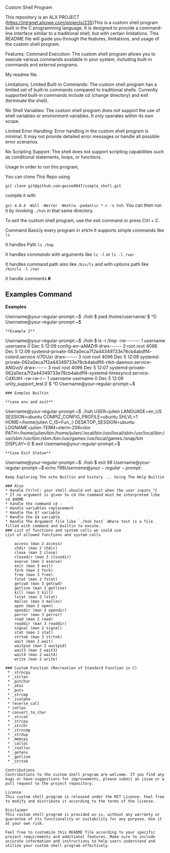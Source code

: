 Custom Shell Program

This repository is an ALX PROJECT (https://intranet.alxswe.com/projects/235)This is a custom shell program built in the C programming language. It is designed to provide a command-line interface similar to a traditional shell, but with certain limitations. This README file will guide you through the features, limitations, and usage of the custom shell program.

Features;
Command Execution: The custom shell program allows you to execute various commands available in your system, including built-in commands and external programs.

My readme file.

Limitations;
Limited Built-in Commands: The custom shell program has a limited set of built-in commands compared to traditional shells. Currently supported built-in commands include cd (change directory) and exit (terminate the shell).

No Shell Variables: The custom shell program does not support the use of shell variables or environment variables. It only operates within its own scope.

Limited Error Handling: Error handling in the custom shell program is minimal. It may not provide detailed error messages or handle all possible error scenarios.

No Scripting Support: The shell does not support scripting capabilities such as conditional statements, loops, or functions.

 Usage
In order to run this program,

You can clone This Repo using

`` git clone git@github.com:gwine0047/simple_shell.git ``

compile it with

`gcc 4.8.4 -Wall -Werror -Wextra -pedantic *.c -o hsh`.
You can then run it by invoking `./hsh` in that same directory.

To exit the custom shell program, use the exit command or press Ctrl + C.


Command
Basicly every program in `$PATH`
It supports simple commands like `ls`

It handles Path `ls /tmp`

It handles commands with arguments like `ls -l` or `ls -l /var `

It handles command path also like `/bin/ls` and with options path like  `/bin/ls -l /var`

It handle comments **#**
## Examples Command
**Examples**

Username@your-regular-prompt:~$ ./hsh
$ pwd
/home/username/
$ ^D
Username@your-regular-prompt:~$
```
**Example 2**
```
Username@your-regular-prompt:~$ ./hsh
$ ls -l /tmp
-rw------- 1 username username    0 Dec  5 12:09 config-err-aAMZrR
drwx------ 3 root   root   4096 Dec  5 12:09 systemd-private-062a0eca7f2a44349733e78cb4abdff4-colord.service-V7DUzr
drwx------ 3 root   root   4096 Dec  5 12:09 systemd-private-062a0eca7f2a44349733e78cb4abdff4-rtkit-daemon.service-ANGvoV
drwx------ 3 root   root   4096 Dec  5 12:07 systemd-private-062a0eca7f2a44349733e78cb4abdff4-systemd-timesyncd.service-CdXUtH
-rw-rw-r-- 1 username username    0 Dec  5 12:09 unity_support_test.0
$ ^D
Username@your-regular-prompt:~$
```
### Exmples Builtin

**case env and exit**
```
Username@your-regular-prompt:~$ ./hsh
USER=julien
LANGUAGE=en_US
SESSION=ubuntu
COMPIZ_CONFIG_PROFILE=ubuntu
SHLVL=1
HOME=/home/julien
C_IS=Fun_:)
DESKTOP_SESSION=ubuntu
LOGNAME=julien
TERM=xterm-256color
PATH=/home/julien/bin:/home/julien/.local/bin:/usr/local/sbin:/usr/local/bin:/usr/sbin:/usr/bin:/sbin:/bin:/usr/games:/usr/local/games:/snap/bin
DISPLAY=:0
$ exit
Username@your-regular-prompt:~$

```
**Case Exit Statue**
```
Username@your-regular-prompt:~$ ./hsh
$ exit 98
Username@your-regular-prompt:~$ echo $?
98
Username@your-regular-prompt:~$

```
Keep Exploring The echo Builtin and history ... Using The Help Builtin

### Also
* Handle Ctrl+C: your shell should not quit when the user inputs ^C
* If no argument is given to cd the command must be interpreted like cd $HOME
* handle the command cd -
* Handle variables replacement
* Handle the $? variable
* Handle the $$ variable
* Handle The Argument file like `./hsh test` Where test is a file filled with command and builtin to excute.
### List of functions and system calls we could use
List of allowed functions and system calls

    access (man 2 access)
    chdir (man 2 chdir)
    close (man 2 close)
    closedir (man 3 closedir)
    execve (man 2 execve)
    exit (man 3 exit)
    fork (man 2 fork)
    free (man 3 free)
    fstat (man 2 fstat)
    getcwd (man 3 getcwd)
    getline (man 3 getline)
    kill (man 2 kill)
    lstat (man 2 lstat)
    malloc (man 3 malloc)
    open (man 2 open)
    opendir (man 3 opendir)
    perror (man 3 perror)
    read (man 2 read)
    readdir (man 3 readdir)
    signal (man 2 signal)
    stat (man 2 stat)
    strtok (man 3 strtok)
    wait (man 2 wait)
    waitpid (man 2 waitpid)
    wait3 (man 2 wait3)
    wait4 (man 2 wait4)
    write (man 2 write)

### Custom Function (Recreation of Standard Function in C)
 * _strncpy
 * _strlen
 * _putchar
 * _atoi
 * _puts
 * _strcmp
 * _isalpha
 * reverse_call
 * intlen
 * convert_to_char
 * _strcat
 * _strcpy
 * _strchr
 * _strncmp
 * _strdup
 * _memcpy
 * _calloc
 * _realloc
 * _getenv
 * _getline
 * _strtok

Contributions
Contributions to the custom shell program are welcome. If you find any bugs or have suggestions for improvements, please submit an issue or a pull request to the project repository.

License
This custom shell program is released under the MIT License. Feel free to modify and distribute it according to the terms of the license.

Disclaimer
This custom shell program is provided as-is, without any warranty or guarantee of its functionality or suitability for any purpose. Use it at your own risk.

Feel free to customize this README file according to your specific project requirements and additional features. Make sure to include accurate information and instructions to help users understand and utilize your custom shell program effectively.
